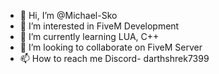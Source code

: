 - 👋 Hi, I’m @Michael-Sko
- 👀 I’m interested in FiveM Development
- 🌱 I’m currently learning LUA, C++
- 💞️ I’m looking to collaborate on FiveM Server
- 📫 How to reach me Discord- darthshrek7399

<!---
Michael-Sko/Michael-Sko is a ✨ special ✨ repository because its `README.md` (this file) appears on your GitHub profile.
You can click the Preview link to take a look at your changes.
--->
